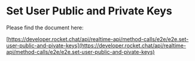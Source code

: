 # Set User Public and Private Keys

Please find the document here: 

[https://developer.rocket.chat/api/realtime-api/method-calls/e2e/e2e.set-user-public-and-pivate-keys](https://developer.rocket.chat/api/realtime-api/method-calls/e2e/e2e.set-user-public-and-pivate-keys)

